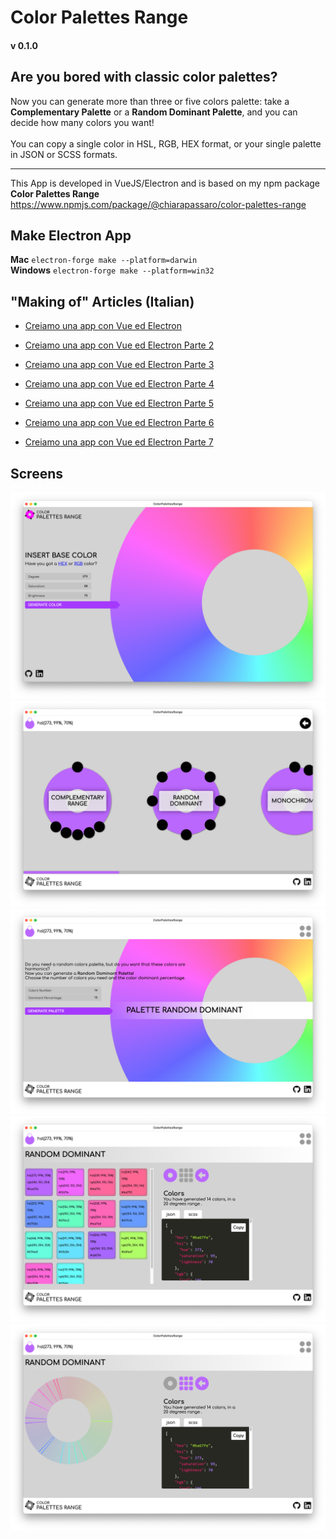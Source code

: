 # Color Palettes Range
#### v 0.1.0
## Are you bored with classic color palettes? <br>
Now you can generate more than three or five colors palette: take a **Complementary Palette** or a **Random Dominant Palette**, and you can decide how many colors you want! <br>
<br>
You can copy a single color in HSL, RGB, HEX format, or your single palette in JSON or SCSS formats.


---
This App is developed in VueJS/Electron and is based on my npm package **Color Palettes Range**
https://www.npmjs.com/package/@chiarapassaro/color-palettes-range

## Make Electron App 
**Mac** `electron-forge make --platform=darwin`<br>
**Windows** `electron-forge make --platform=win32`


## "Making of" Articles (Italian)
* [Creiamo una app con Vue ed Electron](https://chiarapassaro.medium.com/creiamo-una-app-con-vue-ed-electron-1-parte-147209265616)

* [Creiamo una app con Vue ed Electron Parte 2](https://chiarapassaro.medium.com/creiamo-una-app-con-vue-ed-electron-parte-2-a12a0fc62df1)

* [Creiamo una app con Vue ed Electron Parte 3](https://chiarapassaro.medium.com/creiamo-una-app-con-vue-ed-electron-parte-3-46aa10391e03)

* [Creiamo una app con Vue ed Electron Parte 4](https://chiarapassaro.medium.com/creiamo-una-app-con-vue-ed-electron-parte-4-db0a9133b8b0)

* [Creiamo una app con Vue ed Electron Parte 5](https://chiarapassaro.medium.com/creiamo-una-app-con-vue-ed-electron-parte-5-4a5e67d0b8e1)

* [Creiamo una app con Vue ed Electron Parte 6](https://chiarapassaro.medium.com/creiamo-una-app-con-vue-ed-electron-parte-6-7c9a19a71bea)

* [Creiamo una app con Vue ed Electron Parte 7](https://chiarapassaro.medium.com/7-parte-creiamo-una-app-con-vue-ed-electron-f5577dbffcf6)

## Screens
![Home](screens/mac-app-home.png)
![Palettes](screens/mac-app-palettes.png)
![Palette](screens/mac-app-palette.png)
![Palette Colors](screens/mac-app-palette-colors.png)
![Palette Wheel](screens/mac-app-palette-wheel.png)